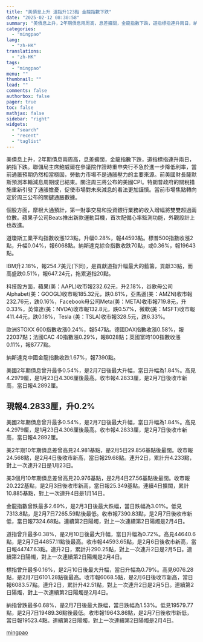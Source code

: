 ```yaml
---
title: "美債息上升 道指升123點 金龍指數下跌"
date: "2025-02-12 08:30:58"
summary: "美債息上升，2年期債息兩周高，息差擴闊，金龍指數下跌，道指標指連升兩日，納指下跌。聯儲局主席鮑威爾..."
categories:
  - "mingpao"
lang:
  - "zh-HK"
translations:
  - "zh-HK"
tags:
  - "mingpao"
menu: ""
thumbnail: ""
lead: ""
comments: false
authorbox: false
pager: true
toc: false
mathjax: false
sidebar: "right"
widgets:
  - "search"
  - "recent"
  - "taglist"
---
```


美債息上升，2年期債息兩周高，息差擴闊，金龍指數下跌，道指標指連升兩日，納指下跌。聯儲局主席鮑威爾在參議院作證時重申央行不急於進一步降低利率，當前通脹預期仍然相當穩固，勞動力市場不是通脹壓力的主要來源。前美國財長薩默斯預測本輪減息周期或已結束。關注周三將公布的美國CPI。特朗普政府的關稅措施重新引發了通脹擔憂，促使市場對未來減息的看法更加謹慎。當前市場焦點轉向定於周三公布的關鍵通脹數據。


個股方面，摩根大通預計，第一財季交易和投資銀行業務的收入增幅將雙雙超過兩位數。蘋果子公司Beats推出新款運動耳機，首次配備心率監測功能，外觀設計上也改進。

道瓊斯工業平均指數收漲123點，升幅0.28%，報44593點。標普500指數收漲2點，升幅0.04%，報6068點。納斯達克綜合指數收跌70點，或0.36%，報19643點。

IBM升2.18%，報254.7美元(下同)，是貢獻道指升幅最大的藍籌，貢獻33點，而高盛跌0.51%，報647.24元，拖累道指20點。

科技股方面，蘋果(美：AAPL)收市報232.62元，升2.18%，谷歌母公司Alphabet(美：GOOGL)收市報185.32元，跌0.61%，亞馬遜(美：AMZN)收市報232.76元，跌0.16%，Facebook母公司Meta(美：META)收市報719.8元，升0.33%，英偉達(美：NVDA)收市報132.8元，跌0.57%，微軟(美：MSFT)收市報411.44元，跌0.18%，Tesla (美：TSLA)收市報328.5元，跌6.33%。

歐洲STOXX 600指數收漲0.24%，報547點。德國DAX指數收漲0.58%，報22037點；法國CAC 40指數漲0.29%，報8028點；英國富時100指數收漲0.11%，報8777點。

納斯達克中國金龍指數收跌1.67%，報7390點。

美國2年期債息曾升最多0.54%，是2月7日後最大升幅，當日升幅為1.84%。高見4.2979厘，是1月23日4.306厘後最高。收市報4.2833厘，是2月7日後收市新高，當日報4.2892厘。

現報4.2833厘，升0.2%
---------------

美國2年期債息曾升最多0.54%，是2月7日後最大升幅，當日升幅為1.84%。高見4.2979厘，是1月23日4.306厘後最高。收市報4.2833厘，是2月7日後收市新高，當日報4.2892厘。

美2年期10年期債息差曾高見24.981基點，是2月5日29.856基點後最闊。收市報24.568點，是2月4日後收市新高，當日報29.68點。連升2日，累計升4.233點，對上一次連升2日是1月23日。

美3個月10年期債息差曾高見20.976基點，是2月4日27.56基點後最闊。收市報20.222基點，是2月3日後收市新高，當日報25.349基點。連續4日擴闊，累計10.885基點，對上一次連升4日是1月14日。

金龍指數曾跌最多2.69%，是2月3日後最大跌幅，當日跌幅為3.01%。低見7313.8點，是2月7日7265.59點後最低。收市報7390.83點，是2月7日後收市新低，當日報7324.68點。連續第2日陽燭，對上一次連續第2日陽燭是2月4日。

道指曾升最多0.38%，是2月10日後最大升幅，當日升幅為0.72%。高見44640.6點，是2月7日44857.11點後最高。收市報44593.65點，是2月6日後收市新高，當日報44747.63點。連升2日，累計升290.25點，對上一次連升2日是2月5日。連續第2日陽燭，對上一次連續第2日陽燭是2月4日。

標指曾升最多0.16%，是2月10日後最大升幅，當日升幅為0.79%。高見6076.28點，是2月7日6101.28點後最高。收市報6068.5點，是2月6日後收市新高，當日報6083.57點。連升2日，累計升42.51點，對上一次連升2日是2月5日。連續第2日陽燭，對上一次連續第2日陽燭是2月4日。

納指曾跌最多0.68%，是2月7日後最大跌幅，當日跌幅為1.53%。低見19579.77點，是2月7日19489.36點後最低。收市報19643.86點，是2月7日後收市新低，當日報19523.4點。連續第2日陽燭，對上一次連續第2日陽燭是2月4日。

[mingpao](https://finance.mingpao.com/fin/instantf/20250212/1739319818674/%e7%be%8e%e5%82%b5%e6%81%af%e4%b8%8a%e5%8d%87-%e9%81%93%e6%8c%87%e5%8d%87123%e9%bb%9e-%e9%87%91%e9%be%8d%e6%8c%87%e6%95%b8%e4%b8%8b%e8%b7%8c)
